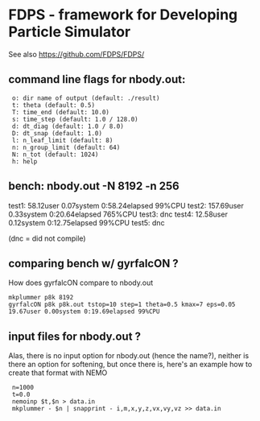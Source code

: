

# FDPS -    framework for Developing Particle Simulator

See also https://github.com/FDPS/FDPS/

## command line flags for nbody.out:

     o: dir name of output (default: ./result)
     t: theta (default: 0.5)
     T: time_end (default: 10.0)
     s: time_step (default: 1.0 / 128.0)
     d: dt_diag (default: 1.0 / 8.0)
     D: dt_snap (default: 1.0)
     l: n_leaf_limit (default: 8)
     n: n_group_limit (default: 64)
     N: n_tot (default: 1024)
     h: help


## bench:  nbody.out -N 8192 -n 256

test1:  58.12user 0.07system 0:58.24elapsed  99%CPU 
test2: 157.69user 0.33system 0:20.64elapsed 765%CPU 
test3:  dnc
test4:  12.58user 0.12system 0:12.75elapsed 99%CPU 
test5:  dnc

(dnc = did not compile)

## comparing bench w/ gyrfalcON ?

How does gyrfalcON compare to nbody.out

    mkplummer p8k 8192
    gyrfalcON p8k p8k.out tstop=10 step=1 theta=0.5 kmax=7 eps=0.05
    19.67user 0.00system 0:19.69elapsed 99%CPU 

## input files for nbody.out ?

Alas, there is no input option for nbody.out (hence the name?), neither is there an
option for softening, but once there is, here's an example how to create that
format with NEMO

     n=1000
     t=0.0
     nemoinp $t,$n > data.in
     mkplummer - $n | snapprint - i,m,x,y,z,vx,vy,vz >> data.in
